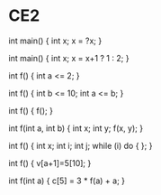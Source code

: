 # CE2


int main() {
  int x;
  x = ?x;
}

int main() {
  int x;
  x = x+1 ? 1 : 2;
}

int f()
{
  int a <= 2;
}

int f()
{
  int b <= 10;
  int a <= b;
}

int f()
{
  f();
}

int f(int a, int b)
{
  int x;
  int y;
  f(x, y);
}

int f()
{
  int x;
  int i;
  int j;
  while (i) do { };
}

int f()
{
  v[a+1]=5[10];
}


int f(int a)
{
  c[5] = 3 * f(a) + a;
}




